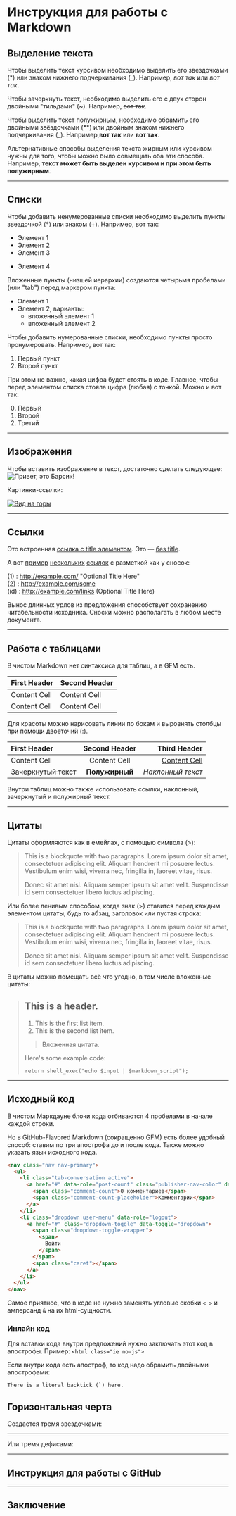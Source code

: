 # Инструкция для работы с Markdown

## Выделение текста

Чтобы выделить текст курсивом необходимо выделить его звездочками (*) или знаком нижнего подчеркивания (_). Например, *вот так* или *вот так*.

Чтобы зачеркнуть текст, необходимо выделить его с двух сторон двойными "тильдами" (~). Например, ~~вот так~~.

Чтобы выделить текст полужирным, необходимо обрамить его двойными звёздочками (**) или двойным знаком нижнего подчеркивания (_). Например,**вот так** или **вот так**.

Альтернативные способы выделения текста жирным или курсивом нужны для того, чтобы можно было совмещать оба эти способа. Например, __текст может быть выделен курсивом и при этом быть **полужирным**__.

---

## Списки

Чтобы добавить ненумерованные списки необходимо выделить пункты звездочкой (*) или знаком (+). Например, вот так:

* Элемент 1
* Элемент 2
* Элемент 3

+ Элемент 4

Вложенные пункты (низшей иерархии) создаются четырьмя пробелами (или "tab") перед маркером пункта:  

* Элемент 1
* Элемент 2, варианты:
  * вложенный элемент 1
  * вложенный элемент 2

Чтобы добавить нумерованные списки, необходимо пункты просто пронумеровать. Например, вот так:

1. Первый пункт
3. Второй пункт

При этом не важно, какая цифра будет стоять в коде. Главное, чтобы перед элементом списка стояла цифра (любая) с точкой. Можно и вот так:

0. Первый
0. Второй
0. Третий

---

## Изображения

Чтобы вставить изображение в текст, достаточно сделать следующее:
![Привет, это Барсик!](Барсик.jpg)

Картинки-ссылки:

[![Вид на горы](Горы.jpeg)](https://the-challenger.ru/wp-content/uploads/2020/08/snimok-ekrana-2020-08-06-v-10.49.08.jpg)

---

## Ссылки  

Это встроенная [ссылка с title элементом](https://paulradzkov.com/2014/markdown_cheatsheet/ "Краткая инструкция"). Это — [без title](https://paulradzkov.com/2014/markdown_cheatsheet/).

А вот [пример](1) [нескольких](2) [ссылок](id) с разметкой как у сносок:

(1) : <http://example.com/> "Optional Title Here"  
(2) : <http://example.com/some>  
(id) : <http://example.com/links> (Optional Title Here)  

Вынос длинных урлов из предложения способствует сохранению читабельности исходника. Сноски можно располагать в любом месте документа.

---

## Работа с таблицами

В чистом Markdown нет синтаксиса для таблиц, а в GFM есть.

First Header|Second Header
------------|-------------
Content Cell|Content Cell
Content Cell|Content Cell

Для красоты можно нарисовать линии по бокам и выровнять столбцы при помощи двоеточий (:).

| First Header | Second Header | Third Header | 
|:--------|:----------:|---------:|
|Content Cell|Content Cell|[Content Cell]()|
|~~Зачеркнутый текст~~|**Полужирный**|*Наклонный текст*|

Внутри таблиц можно также использовать ссылки, наклонный, зачеркнутый и полужирный текст.

---

## Цитаты

Цитаты оформляются как в емейлах, с помощью символа (>):

> This is a blockquote with two paragraphs. Lorem ipsum dolor sit amet,
> consectetuer adipiscing elit. Aliquam hendrerit mi posuere lectus.
> Vestibulum enim wisi, viverra nec, fringilla in, laoreet vitae, risus.
>
> Donec sit amet nisl. Aliquam semper ipsum sit amet velit. Suspendisse
> id sem consectetuer libero luctus adipiscing.

Или более ленивым способом, когда знак (>) ставится перед каждым элементом цитаты, будь то абзац, заголовок или пустая строка:

> This is a blockquote with two paragraphs. Lorem ipsum dolor sit amet,
consectetuer adipiscing elit. Aliquam hendrerit mi posuere lectus.
Vestibulum enim wisi, viverra nec, fringilla in, laoreet vitae, risus.
>
> Donec sit amet nisl. Aliquam semper ipsum sit amet velit. Suspendisse
id sem consectetuer libero luctus adipiscing.

В цитаты можно помещать всё что угодно, в том числе вложенные цитаты:

> ## This is a header.
>
> 1.   This is the first list item.
> 2.   This is the second list item.
>
> > Вложенная цитата.
>
> Here's some example code:
>
>     return shell_exec("echo $input | $markdown_script");

---

## Исходный код

В чистом Маркдауне блоки кода отбиваются 4 пробелами в начале каждой строки.

Но в GitHub-Flavored Markdown (сокращенно GFM) есть более удобный способ: ставим по три апострофа до и после кода. Также можно указать язык исходного кода.

```html
<nav class="nav nav-primary">
  <ul>
    <li class="tab-conversation active">
      <a href="#" data-role="post-count" class="publisher-nav-color" data-nav="conversation">
        <span class="comment-count">0 комментариев</span>
        <span class="comment-count-placeholder">Комментарии</span>
      </a>
    </li>
    <li class="dropdown user-menu" data-role="logout">
      <a href="#" class="dropdown-toggle" data-toggle="dropdown">
        <span class="dropdown-toggle-wrapper">
          <span>
            Войти
          </span>
        </span>
        <span class="caret"></span>
      </a>
    </li>
  </ul>
</nav>
```

Самое приятное, что в коде не нужно заменять угловые скобки `< >` и амперсанд `&` на их html-сущности.

### Инлайн код

Для вставки кода внутри предложений нужно заключать этот код в апострофы. Пример:
`<html class="ie no-js">`

Если внутри кода есть апостроф, то код надо обрамить двойными апострофами:

``There is a literal backtick (`) here.``

## Горизонтальная черта

Создается тремя звездочками:
***

Или тремя дефисами:

---

## Инструкция для работы с GitHub

***

## Заключение
